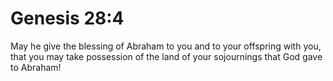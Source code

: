 # Genesis 28:4

May he give the blessing of Abraham to you and to your offspring with you, that you may take possession of the land of your sojournings that God gave to Abraham!
